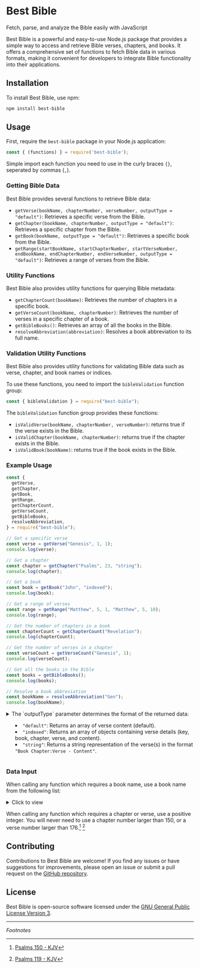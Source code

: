 # Best Bible

Fetch, parse, and analyze the Bible easily with JavaScript

Best Bible is a powerful and easy-to-use Node.js package that provides a simple way to access and retrieve Bible verses, chapters, and books. It offers a comprehensive set of functions to fetch Bible data in various formats, making it convenient for developers to integrate Bible functionality into their applications.

## Installation

To install Best Bible, use npm:

```bash
npm install best-bible
```

## Usage

First, require the `best-bible` package in your Node.js application:

```javascript
const { (functions) } = require('best-bible');
```

Simple import each function you need to use in the curly braces `{}`, seperated by commas (`,`).

### Getting Bible Data

Best Bible provides several functions to retrieve Bible data:

- `getVerse(bookName, chapterNumber, verseNumber, outputType = "default")`: Retrieves a specific verse from the Bible.
- `getChapter(bookName, chapterNumber, outputType = "default")`: Retrieves a specific chapter from the Bible.
- `getBook(bookName, outputType = "default")`: Retrieves a specific book from the Bible.
- `getRange(startBookName, startChapterNumber, startVerseNumber, endBookName, endChapterNumber, endVerseNumber, outputType = "default")`: Retrieves a range of verses from the Bible.

### Utility Functions

Best Bible also provides utility functions for querying Bible metadata:

- `getChapterCount(bookName)`: Retrieves the number of chapters in a specific book.
- `getVerseCount(bookName, chapterNumber)`: Retrieves the number of verses in a specific chapter of a book.
- `getBibleBooks()`: Retrieves an array of all the books in the Bible.
- `resolveAbbreviation(abbreviation)`: Resolves a book abbreviation to its full name.

### Validation Utility Functions

Best Bible also provides utility functions for validating Bible data such as verse, chapter, and book names or indices.

To use these functions, you need to import the `bibleValidation` function group:

```javascript
const { bibleValidation } = require("best-bible");
```

The `bibleValidation` function group provides these functions:

- `isValidVerse(bookName, chapterNumber, verseNumber)`: returns true if the verse exists in the Bible.
- `isValidChapter(bookName, chapterNumber)`: returns true if the chapter exists in the Bible.
- `isValidBook(bookName)`: returns true if the book exists in the Bible.

### Example Usage

```javascript
const {
  getVerse,
  getChapter,
  getBook,
  getRange,
  getChapterCount,
  getVerseCount,
  getBibleBooks,
  resolveAbbreviation,
} = require("best-bible");

// Get a specific verse
const verse = getVerse("Genesis", 1, 1);
console.log(verse);

// Get a chapter
const chapter = getChapter("Psalms", 23, "string");
console.log(chapter);

// Get a book
const book = getBook("John", "indexed");
console.log(book);

// Get a range of verses
const range = getRange("Matthew", 5, 1, "Matthew", 5, 10);
console.log(range);

// Get the number of chapters in a book
const chapterCount = getChapterCount("Revelation");
console.log(chapterCount);

// Get the number of verses in a chapter
const verseCount = getVerseCount("Genesis", 1);
console.log(verseCount);

// Get all the books in the Bible
const books = getBibleBooks();
console.log(books);

// Resolve a book abbreviation
const bookName = resolveAbbreviation("Gen");
console.log(bookName);
```

<details>
<summary>
The `outputType` parameter determines the format of the returned data:

- `"default"`: Returns an array of verse content (default).
- `"indexed"`: Returns an array of objects containing verse details (key, book, chapter, verse, and content).
- `"string"`: Returns a string representation of the verse(s) in the format `"Book Chapter:Verse - Content"`.
</summary>

`default` will return each verse as an item in an array, for example:

```json
["verse1", "verse2", "verse3"]
```

`indexed` will return several JSON objects in an array, each verse with its metadata. See below:

```json
[
  {
    "key": "Genesis 1:1",
    "book": "Genesis",
    "chapter": 1,
    "verse": 1,
    "content": "In the beginning, God created the heavens and the earth."
  }
]
```

`string` will return each verse as a string, for example:

```yml
"Book Chapter:Verse - Content"
```

</details>

### Data Input

When calling any function which requires a book name, use a book name from the following list:

<details>
<summary>Click to view</summary>

```json
[
  "Genesis",
  "Exodus",
  "Leviticus",
  "Numbers",
  "Deuteronomy",
  "Joshua",
  "Judges",
  "Ruth",
  "1 Samuel",
  "2 Samuel",
  "1 Kings",
  "2 Kings",
  "1 Chronicles",
  "2 Chronicles",
  "Ezra",
  "Nehemiah",
  "Esther",
  "Job",
  "Psalms",
  "Proverbs",
  "Ecclesiastes",
  "Isaiah",
  "Jeremiah",
  "Lamentations",
  "Ezekiel",
  "Daniel",
  "Hosea",
  "Joel",
  "Amos",
  "Obadiah",
  "Jonah",
  "Micah",
  "Nahum",
  "Habakkuk",
  "Zephaniah",
  "Haggai",
  "Zechariah",
  "Malachi",
  "Matthew",
  "Mark",
  "Luke",
  "John",
  "Acts",
  "Romans",
  "1 Corinthians",
  "2 Corinthians",
  "Galatians",
  "Ephesians",
  "Philippians",
  "Colossians",
  "1 Thessalonians",
  "2 Thessalonians",
  "1 Timothy",
  "2 Timothy",
  "Titus",
  "Philemon",
  "Hebrews",
  "James",
  "1 Peter",
  "2 Peter",
  "1 John",
  "2 John",
  "3 John",
  "Jude",
  "Revelation"
]
```

</details>

When calling any function which requires a chapter or verse, use a positive integer. You will never need to use a chapter number larger than 150, or a verse number larger than 176.[^1] [^2]

## Contributing

Contributions to Best Bible are welcome! If you find any issues or have suggestions for improvements, please open an issue or submit a pull request on the [GitHub repository](https://github.com/The-Best-Codes/best-bible).

## License

Best Bible is open-source software licensed under the [GNU General Public License Version 3](https://www.gnu.org/licenses/gpl-3.0.en.html).

---

_Footnotes_

[^1]: [Psalms 150 - KJV](https://www.biblegateway.com/passage/?search=Psalms+150&version=KJV)
[^2]: [Psalms 119 - KJV](https://www.biblegateway.com/passage/?search=Psalms+119&version=KJV)
